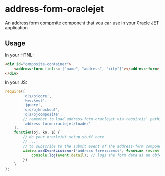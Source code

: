 # address-form-oraclejet
An address form composite component that you can use in your Oracle JET application.

## Usage

In your HTML:

``` html
<div id="composite-container">
    <address-form fields='["name", "address", "city"]'></address-form>
</div>
```

In your JS:

``` js
require([
        'ojs/ojcore',
        'knockout',
        'jquery',
        'ojs/ojknockout',
        'ojs/ojcomposite',
        // remember to load address-form-oraclejet via requirejs' paths, so you can do:
        'address-form-oraclejet/loader'
    ],
    function(oj, ko, $) {
        // do your oraclejet setup stuff here
        // ...
        // to subscribe to the submit event of the address-form component, do:                
        window.addEventListener('address-form:submit', function (event) {
            console.log(event.detail); // logs the form data as an object
        });
    }
);
```
